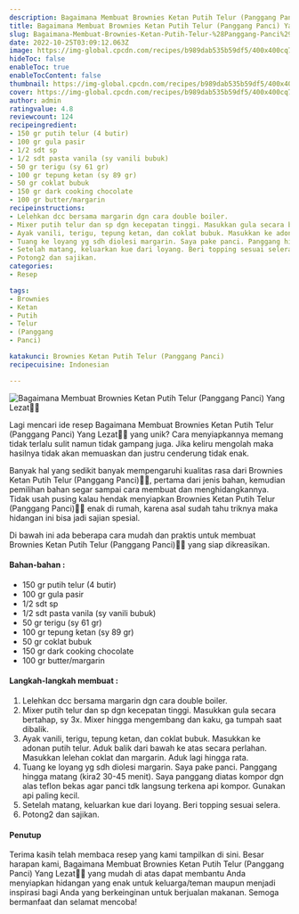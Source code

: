 ```yaml
---
description: Bagaimana Membuat Brownies Ketan Putih Telur (Panggang Panci) Yang Lezat"
title: Bagaimana Membuat Brownies Ketan Putih Telur (Panggang Panci) Yang Lezat
slug: Bagaimana-Membuat-Brownies-Ketan-Putih-Telur-%28Panggang-Panci%29-Yang-Lezat
date: 2022-10-25T03:09:12.063Z
image: https://img-global.cpcdn.com/recipes/b989dab535b59df5/400x400cq70/photo.jpg
hideToc: false
enableToc: true
enableTocContent: false
thumbnail: https://img-global.cpcdn.com/recipes/b989dab535b59df5/400x400cq70/photo.jpg
cover: https://img-global.cpcdn.com/recipes/b989dab535b59df5/400x400cq70/photo.jpg
author: admin
ratingvalue: 4.8
reviewcount: 124
recipeingredient:
- 150 gr putih telur (4 butir)
- 100 gr gula pasir
- 1/2 sdt sp
- 1/2 sdt pasta vanila (sy vanili bubuk)
- 50 gr terigu (sy 61 gr)
- 100 gr tepung ketan (sy 89 gr)
- 50 gr coklat bubuk
- 150 gr dark cooking chocolate
- 100 gr butter/margarin
recipeinstructions:
- Lelehkan dcc bersama margarin dgn cara double boiler.
- Mixer putih telur dan sp dgn kecepatan tinggi. Masukkan gula secara bertahap, sy 3x. Mixer hingga mengembang dan kaku, ga tumpah saat dibalik.
- Ayak vanili, terigu, tepung ketan, dan coklat bubuk. Masukkan ke adonan putih telur. Aduk balik dari bawah ke atas secara perlahan. Masukkan lelehan coklat dan margarin. Aduk lagi hingga rata.
- Tuang ke loyang yg sdh diolesi margarin. Saya pake panci. Panggang hingga matang (kira2 30-45 menit). Saya panggang diatas kompor dgn alas teflon bekas agar panci tdk langsung terkena api kompor. Gunakan api paling kecil.
- Setelah matang, keluarkan kue dari loyang. Beri topping sesuai selera.
- Potong2 dan sajikan.
categories:
- Resep

tags:
- Brownies
- Ketan
- Putih
- Telur
- (Panggang
- Panci)

katakunci: Brownies Ketan Putih Telur (Panggang Panci)
recipecuisine: Indonesian

---
```


![Bagaimana Membuat Brownies Ketan Putih Telur (Panggang Panci) Yang Lezat👩‍🍳](https://img-global.cpcdn.com/recipes/b989dab535b59df5/400x400cq70/photo.jpg)

Lagi mencari ide resep Bagaimana Membuat Brownies Ketan Putih Telur (Panggang Panci) Yang Lezat👩‍🍳 yang unik? Cara menyiapkannya memang tidak terlalu sulit namun tidak gampang juga. Jika keliru mengolah maka hasilnya tidak akan memuaskan dan justru cenderung tidak enak.

Banyak hal yang sedikit banyak mempengaruhi kualitas rasa dari Brownies Ketan Putih Telur (Panggang Panci)👩‍🍳, pertama dari jenis bahan, kemudian pemilihan bahan segar sampai cara membuat dan menghidangkannya. Tidak usah pusing kalau hendak menyiapkan Brownies Ketan Putih Telur (Panggang Panci)👩‍🍳 enak di rumah, karena asal sudah tahu triknya maka hidangan ini bisa jadi sajian spesial.

Di bawah ini ada beberapa cara mudah dan praktis untuk membuat Brownies Ketan Putih Telur (Panggang Panci)👩‍🍳 yang siap dikreasikan.

<!--inarticleads1-->

#### Bahan-bahan :

- 150 gr putih telur (4 butir)
- 100 gr gula pasir
- 1/2 sdt sp
- 1/2 sdt pasta vanila (sy vanili bubuk)
- 50 gr terigu (sy 61 gr)
- 100 gr tepung ketan (sy 89 gr)
- 50 gr coklat bubuk
- 150 gr dark cooking chocolate
- 100 gr butter/margarin

<!--inarticleads2-->

#### Langkah-langkah membuat :

1. Lelehkan dcc bersama margarin dgn cara double boiler.
1. Mixer putih telur dan sp dgn kecepatan tinggi. Masukkan gula secara bertahap, sy 3x. Mixer hingga mengembang dan kaku, ga tumpah saat dibalik.
1. Ayak vanili, terigu, tepung ketan, dan coklat bubuk. Masukkan ke adonan putih telur. Aduk balik dari bawah ke atas secara perlahan. Masukkan lelehan coklat dan margarin. Aduk lagi hingga rata.
1. Tuang ke loyang yg sdh diolesi margarin. Saya pake panci. Panggang hingga matang (kira2 30-45 menit). Saya panggang diatas kompor dgn alas teflon bekas agar panci tdk langsung terkena api kompor. Gunakan api paling kecil.
1. Setelah matang, keluarkan kue dari loyang. Beri topping sesuai selera.
1. Potong2 dan sajikan.

#### Penutup

Terima kasih telah membaca resep yang kami tampilkan di sini. Besar harapan kami, Bagaimana Membuat Brownies Ketan Putih Telur (Panggang Panci) Yang Lezat👩‍🍳 yang mudah di atas dapat membantu Anda menyiapkan hidangan yang enak untuk keluarga/teman maupun menjadi inspirasi bagi Anda yang berkeinginan untuk berjualan makanan. Semoga bermanfaat dan selamat mencoba!